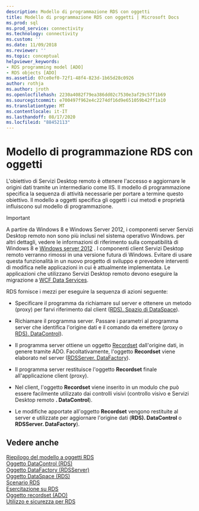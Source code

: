 ```yaml
---
description: Modello di programmazione RDS con oggetti
title: Modello di programmazione RDS con oggetti | Microsoft Docs
ms.prod: sql
ms.prod_service: connectivity
ms.technology: connectivity
ms.custom: ''
ms.date: 11/09/2018
ms.reviewer: ''
ms.topic: conceptual
helpviewer_keywords:
- RDS programming model [ADO]
- RDS objects [ADO]
ms.assetid: 07ce0ef0-72f1-48f4-823d-1b65d28c0926
author: rothja
ms.author: jroth
ms.openlocfilehash: 2230a4082f79ea386dd02c7530e3af29c57f1b69
ms.sourcegitcommit: e700497f962e4c2274df16d9e651059b42ff1a10
ms.translationtype: MT
ms.contentlocale: it-IT
ms.lasthandoff: 08/17/2020
ms.locfileid: "88452113"
---
```

# <a name="rds-programming-model-with-objects"></a>Modello di programmazione RDS con oggetti
L'obiettivo di Servizi Desktop remoto è ottenere l'accesso e aggiornare le origini dati tramite un intermediario come IIS. Il modello di programmazione specifica la sequenza di attività necessarie per portare a termine questo obiettivo. Il modello a oggetti specifica gli oggetti i cui metodi e proprietà influiscono sul modello di programmazione.  
  
> [!IMPORTANT]
>  A partire da Windows 8 e Windows Server 2012, i componenti server Servizi Desktop remoto non sono più inclusi nel sistema operativo Windows. per altri dettagli, vedere le informazioni di riferimento sulla compatibilità di Windows 8 e [Windows server 2012](https://www.microsoft.com/download/details.aspx?id=27416) . I componenti client Servizi Desktop remoto verranno rimossi in una versione futura di Windows. Evitare di usare questa funzionalità in un nuovo progetto di sviluppo e prevedere interventi di modifica nelle applicazioni in cui è attualmente implementata. Le applicazioni che utilizzano Servizi Desktop remoto devono eseguire la migrazione a [WCF Data Services](https://go.microsoft.com/fwlink/?LinkId=199565).  
  
 RDS fornisce i mezzi per eseguire la sequenza di azioni seguente:  
  
-   Specificare il programma da richiamare sul server e ottenere un metodo (proxy) per farvi riferimento dal client ([RDS). Spazio di DataSpace](../../../ado/reference/rds-api/dataspace-object-rds.md)).  
  
-   Richiamare il programma server. Passare i parametri al programma server che identifica l'origine dati e il comando da emettere (proxy o [RDS). DataControl](../../../ado/reference/rds-api/datacontrol-object-rds.md)).  
  
-   Il programma server ottiene un oggetto [Recordset](../../../ado/reference/ado-api/recordset-object-ado.md) dall'origine dati, in genere tramite ADO. Facoltativamente, l'oggetto **Recordset** viene elaborato nel server ([RDSServer. DataFactory](../../../ado/reference/rds-api/datafactory-object-rdsserver.md)).  
  
-   Il programma server restituisce l'oggetto **Recordset** finale all'applicazione client (proxy).  
  
-   Nel client, l'oggetto **Recordset** viene inserito in un modulo che può essere facilmente utilizzato dai controlli visivi (controllo visivo e Servizi Desktop remoto **. DataControl**).  
  
-   Le modifiche apportate all'oggetto **Recordset** vengono restituite al server e utilizzate per aggiornare l'origine dati (**RDS). DataControl** o **RDSServer. DataFactory**).  
  
## <a name="see-also"></a>Vedere anche  
 [Riepilogo del modello a oggetti RDS](../../../ado/guide/remote-data-service/rds-object-model-summary.md)   
 [Oggetto DataControl (RDS)](../../../ado/reference/rds-api/datacontrol-object-rds.md)   
 [Oggetto DataFactory (RDSServer)](../../../ado/reference/rds-api/datafactory-object-rdsserver.md)   
 [Oggetto DataSpace (RDS)](../../../ado/reference/rds-api/dataspace-object-rds.md)   
 [Scenario RDS](../../../ado/guide/remote-data-service/rds-scenario.md)   
 [Esercitazione su RDS](../../../ado/guide/remote-data-service/rds-tutorial.md)   
 [Oggetto recordset (ADO)](../../../ado/reference/ado-api/recordset-object-ado.md)   
 [Utilizzo e sicurezza per RDS](../../../ado/guide/remote-data-service/rds-usage-and-security.md)


